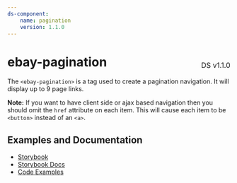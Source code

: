 ```yaml
---
ds-component:
    name: pagination
    version: 1.1.0
---
```


<h1 style='display: flex; justify-content: space-between; align-items: center;'>
    <span>
        ebay-pagination
    </span>
    <span style='font-weight: normal; font-size: medium; margin-bottom: -15px;'>
        DS v1.1.0
    </span>
</h1>

The `<ebay-pagination>` is a tag used to create a pagination navigation. It will display up to 9 page links.

**Note:** If you want to have client side or ajax based navigation then you should omit the `href` attribute on each item. This will cause each item to be `<button>` instead of an `<a>`.

## Examples and Documentation

-   [Storybook](https://ebay.github.io/ebayui-core/?path=/story/navigation-disclosure-ebay-pagination)
-   [Storybook Docs](https://ebay.github.io/ebayui-core/?path=/docs/navigation-disclosure-ebay-pagination)
-   [Code Examples](https://github.com/eBay/ebayui-core/tree/master/src/components/ebay-pagination/examples)
